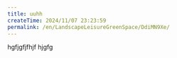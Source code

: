 ```yaml
---
title: uuhh
createTime: 2024/11/07 23:23:59
permalink: /en/LandscapeLeisureGreenSpace/DdiMN9Xe/
---
```

hgfjgfjfhjf
hjgfg
